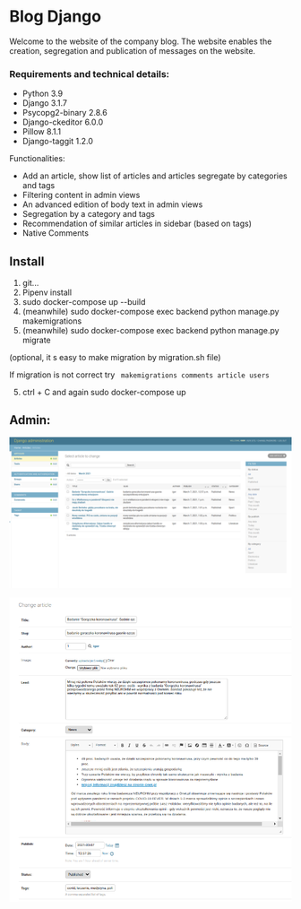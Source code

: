 # Blog Django

Welcome to the website of the company blog. The website enables the creation, segregation and publication of messages on the website.

### Requirements and technical details:

- Python 3.9
- Django 3.1.7
- Psycopg2-binary 2.8.6
- Django-ckeditor 6.0.0
- Pillow 8.1.1
- Django-taggit 1.2.0

Functionalities:

- Add an article, show list of articles and articles segregate by categories and tags
- Filtering content in admin views
- An advanced edition of body text in admin views
- Segregation by a category and tags 
- Recommendation of similar articles in sidebar (based on tags)
- Native Comments 

## Install

1. git...
2. Pipenv install
3. sudo docker-compose up --build
3. (meanwhile) sudo docker-compose exec backend python manage.py makemigrations
4. (meanwhile) sudo docker-compose exec backend python manage.py migrate

(optional, it s easy to make migration by migration.sh file)

If migration is not correct try `` makemigrations comments article users``

5. ctrl + C and again sudo docker-compose up


## Admin:

![admin](<static/images/readme_img/admin_views.png>)

![admin2](<static/images/readme_img/admin2_views.png>)

